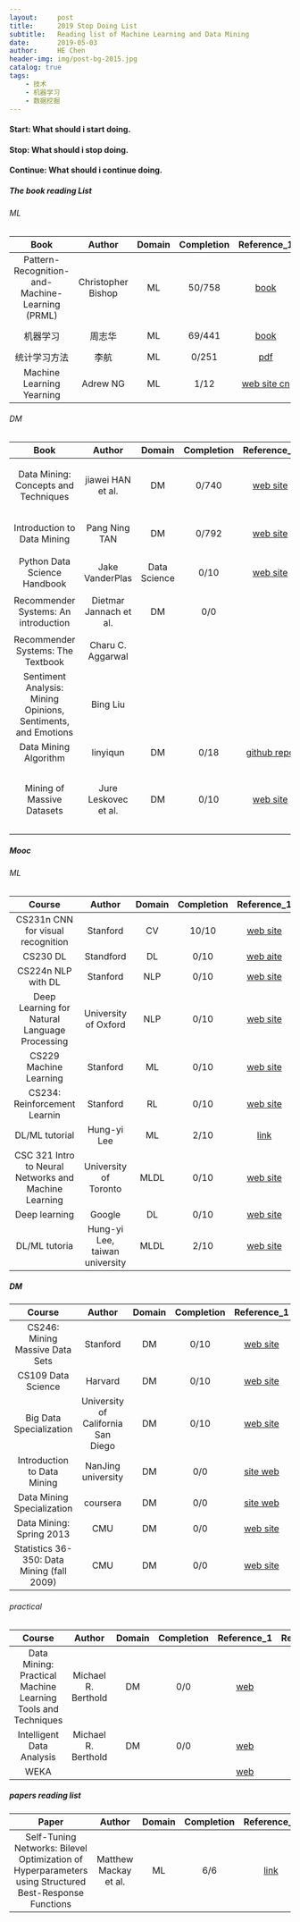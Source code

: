 ```yaml
---
layout:     post
title:      2019 Stop Doing List
subtitle:   Reading list of Machine Learning and Data Mining
date:       2019-05-03
author:     HE Chen
header-img: img/post-bg-2015.jpg
catalog: true
tags:
    - 技术
    - 机器学习
    - 数据挖掘
---
```


#### Start: What should i start doing.

#### Stop: What should i stop doing.

#### Continue: What should i continue doing.

##### The book reading List 
###### ML

|Book|Author|Domain|Completion|Reference_1|Reference_2|Reference_3|
|:---:|:---:|:---:|:---:|:---:|:---:|:---:|
|Pattern-Recognition-and-Machine-Learning (PRML) |Christopher Bishop|ML|50/758|[book](https://www.microsoft.com/en-us/research/uploads/prod/2006/01/Bishop-Pattern-Recognition-and-Machine-Learning-2006.pdf)|[code Matlab](http://prml.github.io/)|[code Python](https://github.com/ctgk/PRML)|
|机器学习|周志华|ML|69/441|[book](http://cs.nju.edu.cn/zhouzh/zhouzh.files/publication/MLbook2016.htm)|[notes](https://github.com/Vay-keen/Machine-learning-learning-notes)|[pumpkin-book](https://github.com/datawhalechina/pumpkin-book)|
|统计学习方法|李航|ML|0/251|[pdf](http://www.dgt-factory.com/uploads/2018/07/0725/%E7%BB%9F%E8%AE%A1%E5%AD%A6%E4%B9%A0%E6%96%B9%E6%B3%95.pdf)|[github repo](https://github.com/fengdu78/lihang-code)|[github repo](https://github.com/WenDesi/lihang_book_algorithm)||
|Machine Learning Yearning|Adrew NG|ML|1/12|[web site cn](https://deeplearning-ai.github.io/machine-learning-yearning-cn/docs/home/)|[web site en](https://www.mlyearning.org/)|[github repo](https://github.com/deeplearning-ai/machine-learning-yearning-cn)|

###### DM

|Book|Author|Domain|Completion|Reference_1|Reference_2|Reference_3|Reference_4|
|:---:|:---:|:---:|:---:|:---:|:---:|:---:|:---:|
|Data Mining: Concepts and Techniques|jiawei HAN et al.|DM|0/740|[web site](https://hanj.cs.illinois.edu/bk3/bk3_slidesindex.htm)|[pdf](http://myweb.sabanciuniv.edu/rdehkharghani/files/2016/02/The-Morgan-Kaufmann-Series-in-Data-Management-Systems-Jiawei-Han-Micheline-Kamber-Jian-Pei-Data-Mining.-Concepts-and-Techniques-3rd-Edition-Morgan-Kaufmann-2011.pdf)|chinese version：数据挖掘：概念与技术|Primary to intermediate level|
|Introduction to Data Mining|Pang Ning TAN|DM|0/792|[web site](https://www-users.cs.umn.edu/~kumar001/dmbook/index.php)|[pdf](https://bitshifters0.files.wordpress.com/2015/03/introduction-to-data-mining-pang-ning.pdf)|chinese version：数据挖掘导论|Primary to intermediate level|
|Python Data Science Handbook|Jake VanderPlas|Data Science|0/10|[web site](http://shop.oreilly.com/product/0636920034919.do)|[github repo](https://github.com/jakevdp/PythonDataScienceHandbook)|||
|Recommender Systems: An introduction|Dietmar Jannach et al.|DM|0/0|||chinese version：推荐系统|Intermediate to advanced level|
|Recommender Systems: The Textbook|Charu C. Aggarwal||||||Intermediate to advanced level|
|Sentiment Analysis: Mining Opinions, Sentiments, and Emotions|Bing Liu|||||chinese version：情感分析：挖掘观点、情感和情绪|Intermediate to advanced level|
|Data Mining Algorithm|linyiqun|DM|0/18|[github repo](https://github.com/linyiqun/DataMiningAlgorithm)|||
|Mining of Massive Datasets|Jure Leskovec et al.|DM|0/10|[web site](http://www.mmds.org/)||chinese version: 大数据-互联网大规模数据挖掘与分布式处理||

##### Mooc
###### ML

|Course|Author|Domain|Completion|Reference_1|Reference_2|Reference_3|
|:---:|:---:|:---:|:---:|:---:|:---:|:---:|
|CS231n CNN for visual recognition|Stanford|CV|10/10|[web site](http://cs231n.stanford.edu/)|||
|CS230 DL|Standford|DL|0/10|[web aite](https://web.stanford.edu/class/cs230/)|||
|CS224n NLP with DL|Stanford|NLP|0/10|[web site](http://web.stanford.edu/class/cs224n/)|||
|Deep Learning for Natural Language Processing|University of Oxford|NLP|0/10|[web site](http://www.cs.ox.ac.uk/teaching/courses/2016-2017/dl/)|[github repo](https://github.com/oxford-cs-deepnlp-2017/lectures)||
|CS229 Machine Learning|Stanford|ML|0/10|[web site](http://cs229.stanford.edu/)|||
|CS234: Reinforcement Learnin|Stanford|RL|0/10|[web site](http://web.stanford.edu/class/cs234/index.html)|||
|DL/ML tutorial|Hung-yi Lee|ML|2/10|[link](http://speech.ee.ntu.edu.tw/~tlkagk/courses_ML16.html)|[youtube](https://www.youtube.com/channel/UC2ggjtuuWvxrHHHiaDH1dlQ)||
|CSC 321 Intro to Neural Networks and Machine Learning|University of Toronto|MLDL|0/10|[web site](http://www.cs.toronto.edu/~tijmen/csc321/)|[web site](http://www.cs.toronto.edu/~tijmen/csc321/)|[github repo](https://github.com/davifrossard/CSC321)|
|Deep learning|Google|DL|0/10|[web site](https://eu.udacity.com/course/deep-learning--ud730)|||
|DL/ML tutoria|Hung-yi Lee, taiwan university|MLDL|2/10|[web site](http://speech.ee.ntu.edu.tw/~tlkagk/courses_ML16.html)|[youtube](https://www.youtube.com/channel/UC2ggjtuuWvxrHHHiaDH1dlQ)|||

##### DM

|Course|Author|Domain|Completion|Reference_1|Reference_2|
|:---:|:---:|:---:|:---:|:---:|:---:|
|CS246: Mining Massive Data Sets|Stanford|DM|0/10|[web site](https://web.stanford.edu/class/cs246/index.html)||
|CS109 Data Science|Harvard|DM|0/10|[web site](http://cs109.github.io/2015/pages/videos.html)||
|Big Data Specialization|University of California San Diego|DM|0/10|[web site](https://www.coursera.org/specializations/big-data/)||
|Introduction to Data Mining|NanJing university|DM|0/0|[site web](http://cs.nju.edu.cn/zhouzh/zhouzh.files/course/dm.htm)||
|Data Mining Specialization|coursera|DM|0/0|[site web](https://www.coursera.org/specializations/datamining)||
|Data Mining: Spring 2013|CMU|DM|0/0|[web site](http://www.stat.cmu.edu/~ryantibs/datamining/)||
|Statistics 36-350: Data Mining (fall 2009)|CMU|DM|0/0|[web site](http://www.stat.cmu.edu/~cshalizi/350/)||

###### practical 

|Course|Author|Domain|Completion|Reference_1|Reference_2|
|:---:|:---:|:---:|:---:|:---:|:---:|
|Data Mining: Practical Machine Learning Tools and Techniques|Michael R. Berthold|DM|0/0|[web](https://www.cs.waikato.ac.nz/ml/weka/book.html)||
|Intelligent Data Analysis|Michael R. Berthold|DM|0/0|[web](https://www.springer.com/gp/book/9783540430605)||
|WEKA||||[web](https://www.ibm.com/developerworks/cn/opensource/os-weka1/index.html#artrelatedtopics)||

##### papers reading list

|Paper|Author|Domain|Completion|Reference_1| 
|:---:|:---:|:---:|:---:|:---:|
|Self-Tuning Networks: Bilevel Optimization of Hyperparameters using Structured Best-Response Functions|Matthew Mackay et al.|ML|6/6|[link](https://openreview.net/forum?id=r1eEG20qKQ)|
